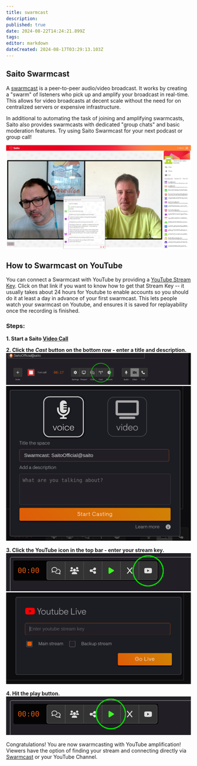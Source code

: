 ```yaml
---
title: swarmcast
description: 
published: true
date: 2024-08-22T14:24:21.899Z
tags: 
editor: markdown
dateCreated: 2024-08-17T03:29:13.103Z
---
```


## Saito Swarmcast

A [swarmcast](https://saito.io/swarmcast) is a peer-to-peer audio/video broadcast. It works by creating a "swarm" of listeners who pick up and amplify your broadcast in real-time. This allows for video broadcasts at decent scale without the need for on centralized servers or expensive infrastructure.

In additional to automating the task of joining and amplifying swarmcasts, Saito also provides swarmcasts with dedicated "group chats" and basic moderation features. Try using Saito Swarmcast for your next podcast or group call!

![swarmcast-chat.png](/swarmcast-chat.png)


## How to Swarmcast on YouTube

You can connect a Swarmcast with YouTube by providing a [YouTube Stream Key](https://support.google.com/youtube/answer/9854503?hl=en#zippy=%2Cstream-key). Click on that link if you want to know how to get that Stream Key -- it usually takes about 24 hours for Youtube to enable accounts so you should do it at least a day in advance of your first swarmcast. This lets people watch your swarmcast on Youtube, and ensures it is saved for replayability once the recording is finished.

### Steps:

**1. Start a Saito [Video Call](https://saito.io/videocall/)**

**2. Click the *Cast* button on the bottom row - enter a title and description.**
![step1-cast-circle.png](/step1-cast-circle.png)
![step2-namecast.png](/step2-namecast.png)

**3. Click the YouTube icon in the top bar - enter your stream key.**
![step3-youtube-button-circled.png](/step3-youtube-button-circled.png)
![step4-enterkey.png](/step4-enterkey.png)

**4. Hit the play button.**
![step3-youtube-button-circle-start.png](/step3-youtube-button-circle-start.png)

Congratulations! You are now swarmcasting with YouTube amplification! Viewers have the option of finding your stream and connecting directly via [Swarmcast](https://saito.io/swarmcast) or your YouTube Channel. 